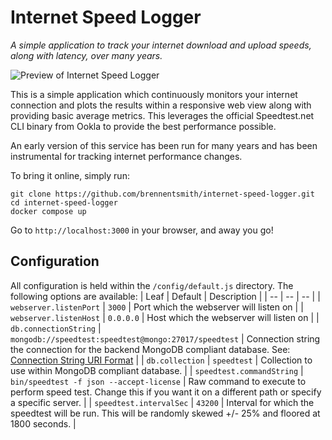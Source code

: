 # Internet Speed Logger

_A simple application to track your internet download and upload speeds, along with latency, over many years._

![Preview of Internet Speed Logger](https://ookla.d.pr/Zl5kJP+)

This is a simple application which continuously monitors your internet connection and plots the results within a responsive web view along with providing basic average metrics. This leverages the official Speedtest.net CLI binary from Ookla to provide the best performance possible.

An early version of this service has been run for many years and has been instrumental for tracking internet performance changes.

To bring it online, simply run:

```
git clone https://github.com/brennentsmith/internet-speed-logger.git
cd internet-speed-logger
docker compose up
```

Go to `http://localhost:3000` in your browser, and away you go!

## Configuration

All configuration is held within the `/config/default.js` directory. The following options are available:
| Leaf | Default | Description |
| -- | -- | -- |
| `webserver.listenPort`      | `3000`       | Port which the webserver will listen on   |
| `webserver.listenHost`      | `0.0.0.0`       | Host which the webserver will listen on   |
| `db.connectionString`   | `mongodb://speedtest:speedtest@mongo:27017/speedtest`        | Connection string the connection for the backend MongoDB compliant database. See: [Connection String URI Format](https://docs.mongodb.com/manual/reference/connection-string/)      |
| `db.collection`      | `speedtest`       | Collection to use within MongoDB compliant database.   |
| `speedtest.commandString`      | `bin/speedtest -f json --accept-license`       | Raw command to execute to perform speed test. Change this if you want it on a different path or specify a specific server.   |
| `speedtest.intervalSec`      | `43200`       | Interval for which the speedtest will be run. This will be randomly skewed +/- 25% and floored at 1800 seconds.   |
